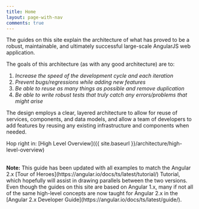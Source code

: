 ```yaml
---
title: Home
layout: page-with-nav
comments: true
---
```


The guides on this site explain the architecture of what has proved to
be a robust, maintainable, and ultimately successful large-scale AngularJS web 
application.

The goals of this architecture (as with any good architecture) are to:

1. _Increase the speed of the development cycle and each iteration_
2. _Prevent bugs/regressions while adding new features_
3. _Be able to reuse as many things as possible and remove duplication_
4. _Be able to write robust tests that truly catch any errors/problems that might
   arise_

The design employs a clear, layered architecture to allow for reuse of services, 
components, and data models, and allow a team of developers to add features by 
reusing any existing infrastructure and components when needed.

Hop right in: [High Level Overview]({{ site.baseurl }}/architecture/high-level-overview)

<br>
<strong>Note:</strong> This guide has been updated with all examples to match the Angular 2.x 
[Tour of Heroes](https://angular.io/docs/ts/latest/tutorial/) Tutorial, which
hopefully will assist in drawing parallels between the two versions. Even though 
the guides on this site are based on Angular 1.x, many if not all of the same 
high-level concepts are now taught for Angular 2.x in the [Angular 2.x Developer Guide](https://angular.io/docs/ts/latest/guide/).